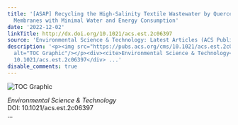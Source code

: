 ```yaml
---
title: '[ASAP] Recycling the High-Salinity Textile Wastewater by Quercetin-Based Nanofiltration
  Membranes with Minimal Water and Energy Consumption'
date: '2022-12-02'
linkTitle: http://dx.doi.org/10.1021/acs.est.2c06397
source: 'Environmental Science & Technology: Latest Articles (ACS Publications)'
description: '<p><img src="https://pubs.acs.org/cms/10.1021/acs.est.2c06397/asset/images/medium/es2c06397_0007.gif"
  alt="TOC Graphic"/></p><div><cite>Environmental Science & Technology</cite></div><div>DOI:
  10.1021/acs.est.2c06397</div> ...'
disable_comments: true
---
```

<p><img src="https://pubs.acs.org/cms/10.1021/acs.est.2c06397/asset/images/medium/es2c06397_0007.gif" alt="TOC Graphic"/></p><div><cite>Environmental Science & Technology</cite></div><div>DOI: 10.1021/acs.est.2c06397</div> ...